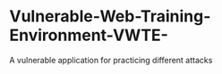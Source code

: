 # Vulnerable-Web-Training-Environment-VWTE-
A vulnerable application for practicing different attacks
